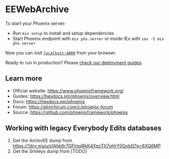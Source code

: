 # EEWebArchive

To start your Phoenix server:

  * Run `mix setup` to install and setup dependencies
  * Start Phoenix endpoint with `mix phx.server` or inside IEx with `iex -S mix phx.server`

Now you can visit [`localhost:4000`](http://localhost:4000) from your browser.

Ready to run in production? Please [check our deployment guides](https://hexdocs.pm/phoenix/deployment.html).

## Learn more

  * Official website: https://www.phoenixframework.org/
  * Guides: https://hexdocs.pm/phoenix/overview.html
  * Docs: https://hexdocs.pm/phoenix
  * Forum: https://elixirforum.com/c/phoenix-forum
  * Source: https://github.com/phoenixframework/phoenix

## Working with legacy Everybody Edits databases

1. Get the ArchivEE dump from https://1drv.ms/u/s!Ahk6r7GFlmqRkK4XpcTX7oHrY0QxbQ?e=6XQ6MP
2. Get the Smileys dump from [TODO]


